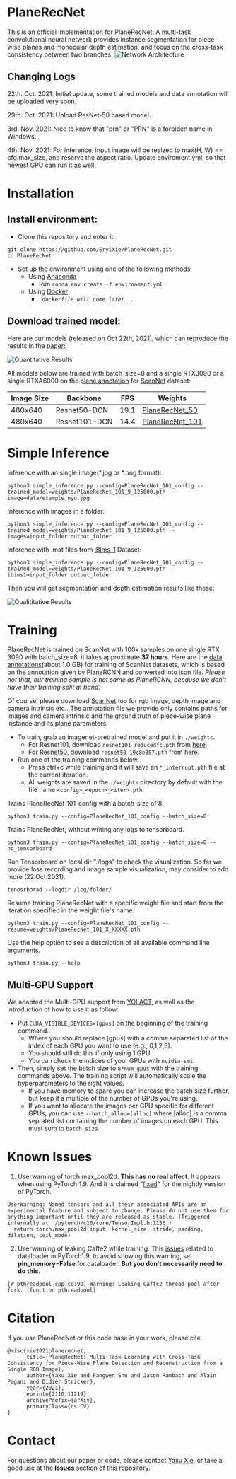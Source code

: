 # PlaneRecNet
This is an official implementation for PlaneRecNet: A multi-task convolutional neural network provides instance segmentation for piece-wise planes and monocular depth estimation, and focus on the cross-task consistency between two branches.
![Network Architecture](/data/network_architecture.png)
## Changing Logs
22th. Oct. 2021: Initial update, some trained models and data annotation will be uploaded very soon.

29th. Oct. 2021: Upload ResNet-50 based model.

3rd. Nov. 2021: Nice to know that "prn" or "PRN" is a forbiden name in Windows.

4th. Nov. 2021: For inference, input image will be resized to max(H, W) == cfg.max_size, and reserve the aspect ratio. Update enviroment.yml, so that newest GPU can run it as well.
# Installation
## Install environment:
- Clone this repository and enter it:
```Shell
git clone https://github.com/EryiXie/PlaneRecNet.git
cd PlaneRecNet
```

- Set up the environment using one of the following methods:
  - Using [Anaconda](https://www.anaconda.com/distribution/)
    - Run `conda env create -f environment.yml `
  - Using [Docker](https://www.docker.com/get-started)
    - *` dockerfile will come later...`*

## Download trained model:
Here are our models (released on Oct 22th, 2021), which can reproduce the results in the [paper](https://arxiv.org/abs/2110.11219):

![Quantitative Results](/data/prn_results_table.png)

All models below are trained with batch_size=8 and a single RTX3090 or a single RTXA6000 on the [plane annotation](https://github.com/NVlabs/planercnn) for [ScanNet](http://www.scan-net.org/) dataset:

|  Image Size  | Backbone|  FPS  |  Weights |
| ------ | --------------- | --- |  - |
|480x640   | Resnet50-DCN | 19.1 | [PlaneRecNet_50](https://drive.google.com/file/d/1DdT6eEd7Ba-eUshs1PtPpn7WUtLeTyd9/view?usp=sharing)
|480x640 |   Resnet101-DCN    | 14.4 | [PlaneRecNet_101](https://drive.google.com/file/d/1rDnYjBGD-yMO4dzuwtTCs2s53QkEpa9l/view?usp=sharing)|



# Simple Inference
Inference with an single image(*.jpg or *.png format):
```Shell
python3 simple_inference.py --config=PlaneRecNet_101_config --trained_model=weights/PlaneRecNet_101_9_125000.pth  --image=data/example_nyu.jpg
```

Inference with images in a folder:
```Shell
python3 simple_inference.py --config=PlaneRecNet_101_config --trained_model=weights/PlaneRecNet_101_9_125000.pth --images=input_folder:output_folder
```

Inference with .mat files from [iBims-1](https://www.asg.ed.tum.de/lmf/ibims1/) Dataset:
```Shell
python3 simple_inference.py --config=PlaneRecNet_101_config --trained_model=weights/PlaneRecNet_101_9_125000.pth --ibims1=input_folder:output_folder
```

Then you will get segmentation and depth estimation results like these:

![Qualititative Results](/data/prn_results_vis.png)


# Training
PlaneRecNet is trained on ScanNet with 100k samples on one single RTX 3090 with batch_size=8, it takes approximate **37 hours**. Here are the [data annotations](https://drive.google.com/file/d/17mjtZTSV2w7XoVtDYex6RmDK29hRpwg8/view?usp=sharing)(about 1.0 GB) for training of ScanNet datasets, which is based on the annotation given by [PlaneRCNN](https://github.com/NVlabs/planercnn) and converted into json file. *Please not that, our training sample is not same as PlaneRCNN, because we don't have their training split at hand.*

Of course, please download [ScanNet](http://www.scan-net.org/) too for rgb image, depth image and camera intrinsic etc.. The annotation file we provide only contains paths for images and camera intrinsic and the ground truth of piece-wise plane instance and its plane parameters.

- To train, grab an imagenet-pretrained model and put it in `./weights`.
   - For Resnet101, download `resnet101_reducedfc.pth` from [here](https://drive.google.com/file/d/1tvqFPd4bJtakOlmn-uIA492g2qurRChj/view?usp=sharing).
   - For Resnet50, download `resnet50-19c8e357.pth` from [here](https://drive.google.com/file/d/1Jy3yCdbatgXa5YYIdTCRrSV0S9V5g1rn/view?usp=sharing).
 - Run one of the training commands below.
   - Press ctrl+c while training and it will save an `*_interrupt.pth` file at the current iteration.
   - All weights are saved in the `./weights` directory by default with the file name `<config>_<epoch>_<iter>.pth`.


Trains PlaneRecNet_101_config with a batch_size of 8.
```Shell
python3 train.py --config=PlaneRecNet_101_config --batch_size=8
```
 Trains PlaneRecNet, without writing any logs to tensorboard.
 ```Shell
python3 train.py --config=PlaneRecNet_101_config --batch_size=8 --no_tensorboard
```
Run Tensorboard on local dir "./logs" to check the visualization. So far we provide loss recording and image sample visualization, may consider to add more (22.Oct.2021).
```Shell
tenosrborad --logdir /log/folder/
``` 
Resume training PlaneRecNet with a specific weight file and start from the iteration specified in the weight file's name.
```Shell
python3 train.py --config=PlaneRecNet_101_config --resume=weights/PlaneRecNet_101_X_XXXXX.pth
```

Use the help option to see a description of all available command line arguments.
```Shell
python3 train.py --help
```


## Multi-GPU Support
We adapted the Multi-GPU support from [YOLACT](https://github.com/dbolya/yolact), as well as the introduction of how to use it as follow:

 - Put `CUDA_VISIBLE_DEVICES=[gpus]` on the beginning of the training command.
   - Where you should replace [gpus] with a comma separated list of the index of each GPU you want to use (e.g., 0,1,2,3).
   - You should still do this if only using 1 GPU.
   - You can check the indices of your GPUs with `nvidia-smi`.
 - Then, simply set the batch size to `8*num_gpus` with the training commands above. The training script will automatically scale the hyperparameters to the right values.
   - If you have memory to spare you can increase the batch size further, but keep it a multiple of the number of GPUs you're using.
   - If you want to allocate the images per GPU specific for different GPUs, you can use `--batch_alloc=[alloc]` where [alloc] is a comma seprated list containing the number of images on each GPU. This must sum to `batch_size`.


# Known Issues

1. Userwarning of torch.max_pool2d. **This has no real affect**. It appears when using PyTorch 1.9. And it is claimed "[fixed](https://github.com/pytorch/pytorch/issues/60053)" for the nightly version of PyTorch. 
```Shell
UserWarning: Named tensors and all their associated APIs are an experimental feature and subject to change. Please do not use them for anything important until they are released as stable. (Triggered internally at  /pytorch/c10/core/TensorImpl.h:1156.)
  return torch.max_pool2d(input, kernel_size, stride, padding, dilation, ceil_mode)
```

2. Userwarning of leaking Caffe2 while training. This [issues](https://github.com/pytorch/pytorch/issues/57273) related to dataloader in PyTorch1.9, to avoid showing this warning, set **pin_memory=False** for dataloader. **But you don't necessarily need to do this**.
```Shell
[W pthreadpool-cpp.cc:90] Warning: Leaking Caffe2 thread-pool after fork. (function pthreadpool)
```


# Citation
If you use PlaneRecNet or this code base in your work, please cite
```
@misc{xie2021planerecnet,
      title={PlaneRecNet: Multi-Task Learning with Cross-Task Consistency for Piece-Wise Plane Detection and Reconstruction from a Single RGB Image}, 
      author={Yaxu Xie and Fangwen Shu and Jason Rambach and Alain Pagani and Didier Stricker},
      year={2021},
      eprint={2110.11219},
      archivePrefix={arXiv},
      primaryClass={cs.CV}
}
```

# Contact
For questions about our paper or code, please contact [Yaxu Xie](mailto:yaxu.xie@dfki.de), or take a good use at the [**Issues**](https://github.com/EryiXie/PlaneRecNet/issues) section of this repository.
